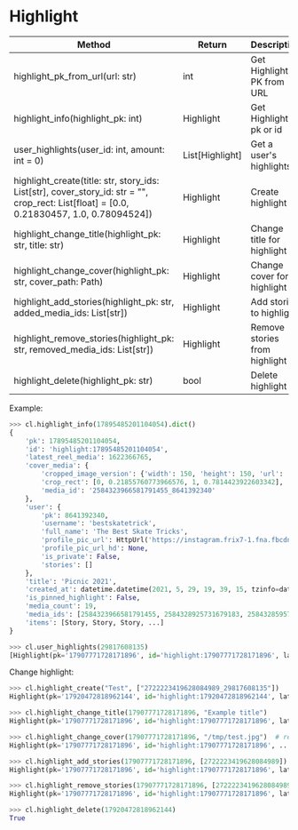 # Highlight

| Method                                                                         | Return           | Description
| ------------------------------------------------------------------------------ | ---------------- | ----------------------------------
| highlight_pk_from_url(url: str)                                                | int              | Get Highlight PK from URL
| highlight_info(highlight_pk: int)                                              | Highlight        | Get Highlight by pk or id
| user_highlights(user_id: int, amount: int = 0)                                 | List[Highlight]  | Get a user's highlights
| highlight_create(title: str, story_ids: List[str], cover_story_id: str = "", crop_rect: List[float] = [0.0, 0.21830457, 1.0, 0.78094524]) | Highlight | Create highlight
| highlight_change_title(highlight_pk: str, title: str)                          | Highlight        | Change title for highlight
| highlight_change_cover(highlight_pk: str, cover_path: Path)                    | Highlight        | Change cover for highlight
| highlight_add_stories(highlight_pk: str, added_media_ids: List[str])           | Highlight        | Add stories to highlight
| highlight_remove_stories(highlight_pk: str, removed_media_ids: List[str])      | Highlight        | Remove stories from highlight
| highlight_delete(highlight_pk: str)                                            | bool             | Delete highlight

Example:

``` python
>>> cl.highlight_info(17895485201104054).dict()
{
    'pk': 17895485201104054,
    'id': 'highlight:17895485201104054',
    'latest_reel_media': 1622366765,
    'cover_media': {
        'cropped_image_version': {'width': 150, 'height': 150, 'url': 'https://instagram.frix7-1.fna.fbcdn.net/v/t51.2885-...'},
        'crop_rect': [0, 0.21855760773966576, 1, 0.7814423922603342],
        'media_id': '2584323966581791455_8641392340'
    },
    'user': {
        'pk': 8641392340,
        'username': 'bestskatetrick',
        'full_name': 'The Best Skate Tricks',
        'profile_pic_url': HttpUrl('https://instagram.frix7-1.fna.fbcdn.net/v/t51.2885-19/s150x150/6526...'),
        'profile_pic_url_hd': None,
        'is_private': False,
        'stories': []
    },
    'title': 'Picnic 2021',
    'created_at': datetime.datetime(2021, 5, 29, 19, 39, 15, tzinfo=datetime.timezone.utc),
    'is_pinned_highlight': False,
    'media_count': 19,
    'media_ids': [2584323966581791455, 2584328925731679183, 2584328595757338887, ...],  # story ids
    'items': [Story, Story, Story, ...]
}

>>> cl.user_highlights(29817608135)
[Highlight(pk='17907771728171896', id='highlight:17907771728171896', latest_reel_media=1638039687, ...), ...]
```

Change highlight:

``` python
>>> cl.highlight_create("Test", ["2722223419628084989_29817608135"])
Highlight(pk='17920472818962144', id='highlight:17920472818962144', latest_reel_media=1638734336, ...)

>>> cl.highlight_change_title(17907771728171896, "Example title")
Highlight(pk='17907771728171896', id='highlight:17907771728171896', latest_reel_media=1638039687, ...)

>>> cl.highlight_change_cover(17907771728171896, "/tmp/test.jpg")  # recommend 720x720
Highlight(pk='17907771728171896', id='highlight:17907771728171896', ...)

>>> cl.highlight_add_stories(17907771728171896, [2722223419628084989])
Highlight(pk='17907771728171896', id='highlight:17907771728171896', latest_reel_media=1638734336, ...)

>>> cl.highlight_remove_stories(17907771728171896, [2722223419628084989])
Highlight(pk='17907771728171896', id='highlight:17907771728171896', latest_reel_media=1638039687, ...)

>>> cl.highlight_delete(17920472818962144)
True
```
